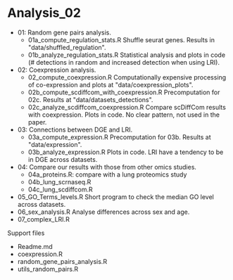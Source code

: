 # Analysis_02


- 01: Random gene pairs analysis.
  - 01a_compute_regulation_stats.R
  Shuffle seurat genes. Results in "data/shuffled_regulation".
  - 01b_analyze_regulation_stats.R
  Statistical analysis and plots in code (# detections in random and increased detection when using LRI).
- 02: Coexpression analysis.
  - 02_compute_coexpression.R
  Computationally expensive processing of co-expression and plots at "data/coexpression_plots".
  - 02b_compute_scdiffcom_with_coexpression.R
  Precomputation for 02c. Results at "data/datasets_detections".
  - 02c_analyze_scdiffcom_coexpression.R
  Compare scDiffCom results with coexpression. Plots in code. No clear pattern, not used in the paper.
- 03: Connections between DGE and LRI.
  - 03a_compute_expression.R
  Precomputation for 03b. Results at "data/expression".
  - 03b_analyze_expression.R
  Plots in code. LRI have a tendency to be in DGE across datasets.
- 04: Compare our results with those from other omics studies.
  - 04a_proteins.R: compare with a lung proteomics study
  - 04b_lung_scrnaseq.R
  - 04c_lung_scdiffcom.R
- 05_GO_Terms_levels.R
  Short program to check the median GO level across datasets.
- 06_sex_analysis.R
  Analyse differences across sex and age.
- 07_complex_LRI.R


Support files
- Readme.md
- coexpression.R
- random_gene_pairs_analysis.R
- utils_random_pairs.R